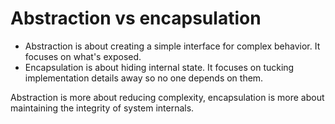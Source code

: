 # Abstraction vs encapsulation

- Abstraction is about creating a simple interface for complex behavior. It focuses on what's exposed.
- Encapsulation is about hiding internal state. It focuses on tucking implementation details away so no one depends on them.

Abstraction is more about reducing complexity, encapsulation is more about maintaining the integrity of system internals.